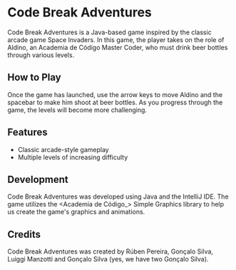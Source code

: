 # Code Break Adventures

Code Break Adventures is a Java-based game inspired by the classic arcade game Space Invaders. In this game, the player takes on the role of Aldino, an Academia de Código Master Coder, who must drink beer bottles through various levels.

## How to Play

Once the game has launched, use the arrow keys to move Aldino and the spacebar to make him shoot at beer bottles. As you progress through the game, the levels will become more challenging.

## Features

- Classic arcade-style gameplay
- Multiple levels of increasing difficulty

## Development

Code Break Adventures was developed using Java and the IntelliJ IDE. The game utilizes the <Academia de Código_> Simple Graphics library to help us create the game's graphics and animations.

## Credits

Code Break Adventures was created by Rúben Pereira, Gonçalo Silva, Luiggi Manzotti and Gonçalo Silva (yes, we have two Gonçalo Silva).